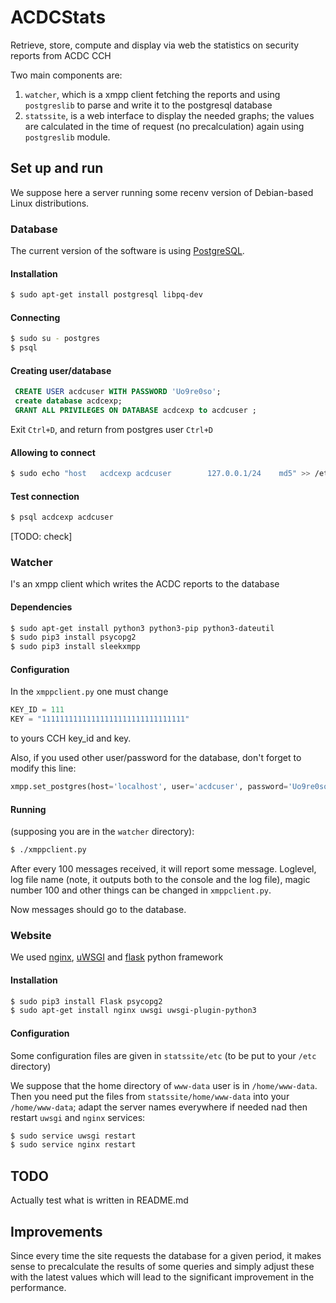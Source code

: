 # ACDCStats
Retrieve, store, compute and display via web the statistics on security reports from ACDC CCH

Two main components are:

1. `watcher`, which is a xmpp client fetching the reports and using `postgreslib` to parse and write it to the postgresql database
2. `statssite`, is a web interface to display the needed graphs; the values are calculated in the time of request (no precalculation) 
    again using `postgreslib` module. 

## Set up and run ##

We suppose here a server running some recenv version of Debian-based Linux distributions.

### Database ###
The current version of the software is using [PostgreSQL](http://www.postgresql.org/).

#### Installation ###
```sh
$ sudo apt-get install postgresql libpq-dev
```

#### Connecting ####

```sh
$ sudo su - postgres
$ psql
```

#### Creating user/database ####

```sql
 CREATE USER acdcuser WITH PASSWORD 'Uo9re0so';
 create database acdcexp;
 GRANT ALL PRIVILEGES ON DATABASE acdcexp to acdcuser ;
```

Exit `Ctrl+D`, and return from postgres user `Ctrl+D`

#### Allowing to connect ####

```sh
$ sudo echo "host   acdcexp acdcuser        127.0.0.1/24    md5" >> /etc/postgresql/9.4/main/pg_hba.conf
```

#### Test connection ####

```sh
$ psql acdcexp acdcuser
```
[TODO: check] 


### Watcher ### 

I's an xmpp client which writes the ACDC reports to the database

#### Dependencies #### 

```sh
$ sudo apt-get install python3 python3-pip python3-dateutil
$ sudo pip3 install psycopg2 
$ sudo pip3 install sleekxmpp
```

#### Configuration ####

In the `xmppclient.py` one must change 

```python
KEY_ID = 111
KEY = "11111111111111111111111111111111"
```

to yours CCH key_id and key.

Also, if you used other user/password for the database, don't forget to modify this line: 

```python
xmpp.set_postgres(host='localhost', user='acdcuser', password='Uo9re0so', dbname= 'acdcexp', commit_every=100)
```

#### Running ####

(supposing you are in the `watcher` directory):

```sh
$ ./xmppclient.py
```

After every 100 messages received, it will report some message. Loglevel, log file name (note, it outputs both to the console and the log file), 
magic number 100 and other things can be changed in `xmppclient.py`. 

Now messages should go to the database. 

### Website ###

We used [nginx](http://nginx.org), [uWSGI](https://uwsgi-docs.readthedocs.org/en/latest/) and [flask](http://flask.pocoo.org/) python framework


#### Installation ####

```sh
$ sudo pip3 install Flask psycopg2
$ sudo apt-get install nginx uwsgi uwsgi-plugin-python3
```

#### Configuration ####

Some configuration files are given in `statssite/etc` (to be put to your `/etc` directory)

We suppose that the home directory of `www-data` user is in `/home/www-data`. 
Then you need put the files from `statssite/home/www-data` into your `/home/www-data`;
adapt the server names everywhere if needed nad  then restart `uwsgi` and `nginx` services: 

```sh
$ sudo service uwsgi restart
$ sudo service nginx restart
```


## TODO ##

Actually test what is written in README.md

## Improvements ##

Since every time the site requests the database for a given period, it makes sense to precalculate the results of some queries and 
simply adjust these with the latest values which will lead to the significant improvement in the performance. 
